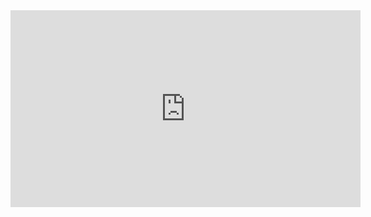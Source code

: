 <iframe width="560" height="315" src="https://www.youtube.com/watch?v=XVR2LASgerY" frameborder="0" allow="autoplay; encrypted-media" allowfullscreen></iframe>
